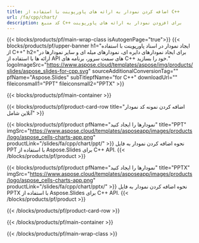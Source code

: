 ```yaml
---
title: اضافه کردن نمودار به ارائه های پاورپوینت با استفاده از C++
url: /fa/cpp/chart/
description: کد منبع C++ برای افزودن نمودار به ارائه های پاورپوینت
---
```


{{< blocks/products/pf/main-wrap-class isAutogenPage="true">}}
{{< blocks/products/pf/upper-banner h1="ایجاد نمودار در اسناد پاورپوینت با استفاده از C++" h2="برای ایجاد نمودارهای دایره ای، نمودارهای میله ای و سایر نمودارها در ارائه ها با استفاده از API های سمت سرور، برنامه های C++ خود را بسازید." logoImageSrc="https://www.aspose.cloud/templates/aspose/img/products/slides/aspose_slides-for-cpp.svg" sourceAdditionalConversionTag="" pfName="Aspose.Slides" subTitlepfName="for C++" downloadUrl="" fileiconsmall1="PPT" fileiconsmall2="PPTX" >}}

{{< blocks/products/pf/main-container >}}

{{< blocks/products/pf/product-card-row title="اضافه کردن نمونه کد نمودار آنلاین شامل" >}}

{{< blocks/products/pf/product pfName="نمودارها را ایجاد کنید" title="PPT" imgSrc="https://www.aspose.cloud/templates/asposeapp/images/products/logo/aspose_cells-charts-app.png" productLink="/slides/fa/cpp/chart/ppt/" >}}
نحوه اضافه کردن نمودار به فایل PPT با استفاده از Aspose.Slides برای C++ API.
{{< /blocks/products/pf/product >}}

{{< blocks/products/pf/product pfName="نمودارها را ایجاد کنید" title="PPTX" imgSrc="https://www.aspose.cloud/templates/asposeapp/images/products/logo/aspose_cells-charts-app.png" productLink="/slides/fa/cpp/chart/pptx/" >}}
نحوه اضافه کردن نمودار به فایل PPTX با استفاده از Aspose.Slides برای C++ API.
{{< /blocks/products/pf/product >}}



{{< /blocks/products/pf/product-card-row >}}

{{< /blocks/products/pf/main-container >}}
    
{{< /blocks/products/pf/main-wrap-class >}}